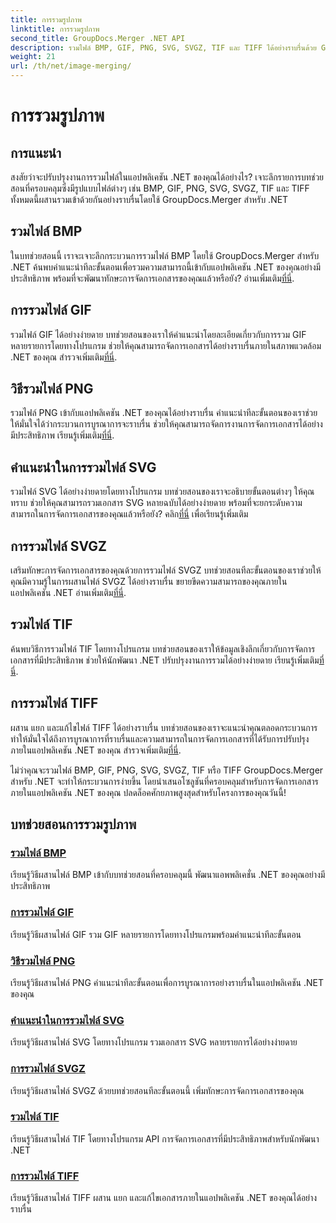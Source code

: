 ```yaml
---
title: การรวมรูปภาพ
linktitle: การรวมรูปภาพ
second_title: GroupDocs.Merger .NET API
description: รวมไฟล์ BMP, GIF, PNG, SVG, SVGZ, TIF และ TIFF ได้อย่างราบรื่นด้วย GroupDocs.Merger .NET รวมการจัดการเอกสารเข้ากับแอปพลิเคชัน .NET ของคุณอย่างมีประสิทธิภาพ
weight: 21
url: /th/net/image-merging/
---
```


# การรวมรูปภาพ

## การแนะนำ

สงสัยว่าจะปรับปรุงงานการรวมไฟล์ในแอปพลิเคชัน .NET ของคุณได้อย่างไร? เจาะลึกรายการบทช่วยสอนที่ครอบคลุมซึ่งมีรูปแบบไฟล์ต่างๆ เช่น BMP, GIF, PNG, SVG, SVGZ, TIF และ TIFF ทั้งหมดนี้ผสานรวมเข้าด้วยกันอย่างราบรื่นโดยใช้ GroupDocs.Merger สำหรับ .NET

## รวมไฟล์ BMP

 ในบทช่วยสอนนี้ เราจะเจาะลึกกระบวนการรวมไฟล์ BMP โดยใช้ GroupDocs.Merger สำหรับ .NET ค้นพบคำแนะนำทีละขั้นตอนเพื่อรวมความสามารถนี้เข้ากับแอปพลิเคชัน .NET ของคุณอย่างมีประสิทธิภาพ พร้อมที่จะพัฒนาทักษะการจัดการเอกสารของคุณแล้วหรือยัง? อ่านเพิ่มเติม[ที่นี่](./merge-bmp-files/).

## การรวมไฟล์ GIF

 รวมไฟล์ GIF ได้อย่างง่ายดาย บทช่วยสอนของเราให้คำแนะนำโดยละเอียดเกี่ยวกับการรวม GIF หลายรายการโดยทางโปรแกรม ช่วยให้คุณสามารถจัดการเอกสารได้อย่างราบรื่นภายในสภาพแวดล้อม .NET ของคุณ สำรวจเพิ่มเติม[ที่นี่](./merging-gif-files/).

## วิธีรวมไฟล์ PNG

รวมไฟล์ PNG เข้ากับแอปพลิเคชัน .NET ของคุณได้อย่างราบรื่น คำแนะนำทีละขั้นตอนของเราช่วยให้มั่นใจได้ว่ากระบวนการบูรณาการจะราบรื่น ช่วยให้คุณสามารถจัดการงานการจัดการเอกสารได้อย่างมีประสิทธิภาพ เรียนรู้เพิ่มเติม[ที่นี่](./how-to-merge-png-files/).

## คำแนะนำในการรวมไฟล์ SVG

 รวมไฟล์ SVG ได้อย่างง่ายดายโดยทางโปรแกรม บทช่วยสอนของเราจะอธิบายขั้นตอนต่างๆ ให้คุณทราบ ช่วยให้คุณสามารถรวมเอกสาร SVG หลายฉบับได้อย่างง่ายดาย พร้อมที่จะยกระดับความสามารถในการจัดการเอกสารของคุณแล้วหรือยัง? คลิก[ที่นี่](./guide-merging-svg-files/) เพื่อเรียนรู้เพิ่มเติม

## การรวมไฟล์ SVGZ

 เสริมทักษะการจัดการเอกสารของคุณด้วยการรวมไฟล์ SVGZ บทช่วยสอนทีละขั้นตอนของเราช่วยให้คุณมีความรู้ในการผสานไฟล์ SVGZ ได้อย่างราบรื่น ขยายขีดความสามารถของคุณภายในแอปพลิเคชัน .NET อ่านเพิ่มเติม[ที่นี่](./merging-svgz-files/).

## รวมไฟล์ TIF

 ค้นพบวิธีการรวมไฟล์ TIF โดยทางโปรแกรม บทช่วยสอนของเราให้ข้อมูลเชิงลึกเกี่ยวกับการจัดการเอกสารที่มีประสิทธิภาพ ช่วยให้นักพัฒนา .NET ปรับปรุงงานการรวมได้อย่างง่ายดาย เรียนรู้เพิ่มเติม[ที่นี่](./merge-tif-files/).

## การรวมไฟล์ TIFF

ผสาน แยก และแก้ไขไฟล์ TIFF ได้อย่างราบรื่น บทช่วยสอนของเราจะแนะนำคุณตลอดกระบวนการ ทำให้มั่นใจได้ถึงการบูรณาการที่ราบรื่นและความสามารถในการจัดการเอกสารที่ได้รับการปรับปรุงภายในแอปพลิเคชัน .NET ของคุณ สำรวจเพิ่มเติม[ที่นี่](./merging-tiff-files/).

ไม่ว่าคุณจะรวมไฟล์ BMP, GIF, PNG, SVG, SVGZ, TIF หรือ TIFF GroupDocs.Merger สำหรับ .NET จะทำให้กระบวนการง่ายขึ้น โดยนำเสนอโซลูชันที่ครอบคลุมสำหรับการจัดการเอกสารภายในแอปพลิเคชัน .NET ของคุณ ปลดล็อคศักยภาพสูงสุดสำหรับโครงการของคุณวันนี้!
## บทช่วยสอนการรวมรูปภาพ
### [รวมไฟล์ BMP](./merge-bmp-files/)
เรียนรู้วิธีผสานไฟล์ BMP เข้ากับบทช่วยสอนที่ครอบคลุมนี้ พัฒนาแอพพลิเคชั่น .NET ของคุณอย่างมีประสิทธิภาพ
### [การรวมไฟล์ GIF](./merging-gif-files/)
เรียนรู้วิธีผสานไฟล์ GIF รวม GIF หลายรายการโดยทางโปรแกรมพร้อมคำแนะนำทีละขั้นตอน
### [วิธีรวมไฟล์ PNG](./how-to-merge-png-files/)
เรียนรู้วิธีผสานไฟล์ PNG คำแนะนำทีละขั้นตอนเพื่อการบูรณาการอย่างราบรื่นในแอปพลิเคชัน .NET ของคุณ
### [คำแนะนำในการรวมไฟล์ SVG](./guide-merging-svg-files/)
เรียนรู้วิธีผสานไฟล์ SVG โดยทางโปรแกรม รวมเอกสาร SVG หลายรายการได้อย่างง่ายดาย
### [การรวมไฟล์ SVGZ](./merging-svgz-files/)
เรียนรู้วิธีผสานไฟล์ SVGZ ด้วยบทช่วยสอนทีละขั้นตอนนี้ เพิ่มทักษะการจัดการเอกสารของคุณ
### [รวมไฟล์ TIF](./merge-tif-files/)
เรียนรู้วิธีผสานไฟล์ TIF โดยทางโปรแกรม API การจัดการเอกสารที่มีประสิทธิภาพสำหรับนักพัฒนา .NET
### [การรวมไฟล์ TIFF](./merging-tiff-files/)
เรียนรู้วิธีผสานไฟล์ TIFF ผสาน แยก และแก้ไขเอกสารภายในแอปพลิเคชัน .NET ของคุณได้อย่างราบรื่น